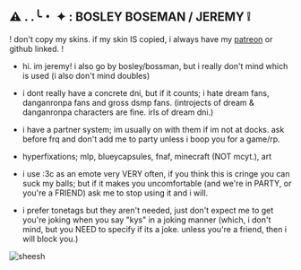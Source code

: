 ## ⚠ . .╰・ ✦ : BOSLEY BOSEMAN / JEREMY ❕

! don't copy my skins. if my skin IS copied, i always have my [patreon](https://www.patreon.com/cloudbay?fan_landing=true) or github linked. !

- hi. im jeremy! i also go by bosley/bossman, but i really don't mind which is used (i also don't mind doubles)

- i dont really have a concrete dni, but if it counts; i hate dream fans, danganronpa fans and gross dsmp fans. (introjects of dream & danganronpa characters are fine. irls of dream dni.)

- i have a partner system; im usually on with them if im not at docks. ask before frq and don't add me to party unless i boop you for a game/rp.

- hyperfixations; mlp, blueycapsules, fnaf, minecraft (NOT mcyt.), art

- i use :3c as an emote very VERY often, if you think this is cringe you can suck my balls; but if it makes you uncomfortable (and we're in PARTY, or you're a FRIEND) ask me to stop using it and i will.

- i prefer tonetags but they aren't needed, just don't expect me to get you're joking when you say "kys" in a joking manner (which, i don't mind, but you NEED to specify if its a joke. unless you're a friend, then i will block you.)


![sheesh](https://pbs.twimg.com/media/Eco06m3X0AAUOcc.jpg:small)
